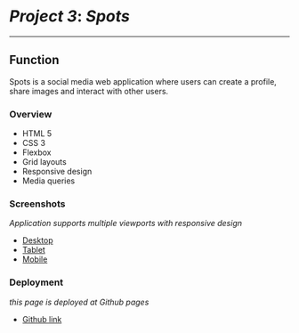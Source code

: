 # _Project 3_: **_Spots_**

---

## **Function**

Spots is a social media web application where users can create a profile, share images and interact with other users.

### **Overview**

- HTML 5
- CSS 3
- Flexbox
- Grid layouts
- Responsive design
- Media queries

### **Screenshots**

_Application supports multiple viewports with responsive design_

- [Desktop](./images/demo/Desktop.png)
- [Tablet](./images/demo/Tablet.png)
- [Mobile](./images/demo/Mobile.png)

### **Deployment**

_this page is deployed at Github pages_

- [Github link](https://zackj-se.github.io/se_project_spots/)
